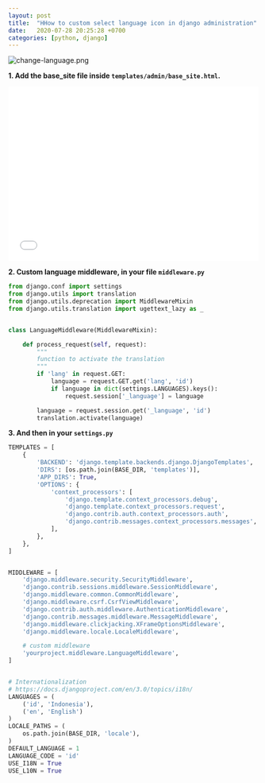 ```yaml
---
layout: post
title:  "HHow to custom select language icon in django administration"
date:   2020-07-28 20:25:28 +0700
categories: [python, django]
---
```



![change-language.png](https://i.imgur.com/qIhI550.png)


**1. Add the base_site file inside `templates/admin/base_site.html`.**

<iframe width="100%" height="350" src="//jsfiddle.net/agaust/s6pqknL4/embedded/html/dark/" allowfullscreen="allowfullscreen" allowpaymentrequest frameborder="0"></iframe>


**2. Custom language middleware, in your file `middleware.py`**

```python
from django.conf import settings
from django.utils import translation
from django.utils.deprecation import MiddlewareMixin
from django.utils.translation import ugettext_lazy as _


class LanguageMiddleware(MiddlewareMixin):

    def process_request(self, request):
        """
        function to activate the translation
        """
        if 'lang' in request.GET:
            language = request.GET.get('lang', 'id')
            if language in dict(settings.LANGUAGES).keys():
                request.session['_language'] = language

        language = request.session.get('_language', 'id')
        translation.activate(language)
```


**3. And then in your `settings.py`**

```python
TEMPLATES = [
    {
        'BACKEND': 'django.template.backends.django.DjangoTemplates',
        'DIRS': [os.path.join(BASE_DIR, 'templates')],
        'APP_DIRS': True,
        'OPTIONS': {
            'context_processors': [
                'django.template.context_processors.debug',
                'django.template.context_processors.request',
                'django.contrib.auth.context_processors.auth',
                'django.contrib.messages.context_processors.messages',
            ],
        },
    },
]


MIDDLEWARE = [
    'django.middleware.security.SecurityMiddleware',
    'django.contrib.sessions.middleware.SessionMiddleware',
    'django.middleware.common.CommonMiddleware',
    'django.middleware.csrf.CsrfViewMiddleware',
    'django.contrib.auth.middleware.AuthenticationMiddleware',
    'django.contrib.messages.middleware.MessageMiddleware',
    'django.middleware.clickjacking.XFrameOptionsMiddleware',
    'django.middleware.locale.LocaleMiddleware',

    # custom middleware
    'yourproject.middleware.LanguageMiddleware',
]


# Internationalization
# https://docs.djangoproject.com/en/3.0/topics/i18n/
LANGUAGES = (
    ('id', 'Indonesia'),
    ('en', 'English')
)
LOCALE_PATHS = (
    os.path.join(BASE_DIR, 'locale'),
)
DEFAULT_LANGUAGE = 1
LANGUAGE_CODE = 'id'
USE_I18N = True
USE_L10N = True
```
